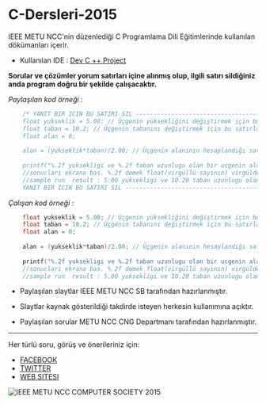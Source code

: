 # C-Dersleri-2015
IEEE METU NCC'nin düzenlediği C Programlama Dili Eğitimlerinde kullanılan dökümanları içerir.



- Kullanılan IDE : [Dev C ++ Project]( http://sourceforge.net/projects/orwelldevcpp/)

**Sorular ve çözümler yorum satırları içine alınmış olup, ilgili satırı sildiğiniz anda program doğru bir şekilde çalışacaktır.**

*Paylaşılan kod örneği :* 
```C 
	/* YANIT BIR ICIN BU SATIRI SIL ------------------------------------------------------
	float yukseklik = 5.00; // Üçgenin yüksekliğini değiştirmek için bu satırla oyna.
	float taban = 10.2;	// Üçgenin tabanını değiştirmek için bu satırla oyna.
	float alan = 0;
	
	alan = (yukseklik*taban)/2.00; // Üçgenin alanının hesaplandığı satır.
	
	printf("%.2f yuksekligi ve %.2f taban uzunlugu olan bir ucgenin alani %.2f'dir.",yukselik,taban,alan);
	//sonucları ekrana bas. %.2f demek float(virgüllü sayının) virgülden sonraki ilk iki hanesini yazdır demek!
	//sample run  result : 5.00 yuksekligi ve 10.20 taban uzunlugu olan bir ucgenin alani 25.50'dir.
	YANIT BIR ICIN BU SATIRI SIL ------------------------------------------------------*/    
```

*Çalışan kod örneği :*

```C
	float yukseklik = 5.00; // Üçgenin yüksekliğini değiştirmek için bu satırla oyna.
	float taban = 10.2;	// Üçgenin tabanını değiştirmek için bu satırla oyna.
	float alan = 0;
	
	alan = (yukseklik*taban)/2.00; // Üçgenin alanının hesaplandığı satır.
	
	printf("%.2f yuksekligi ve %.2f taban uzunlugu olan bir ucgenin alani %.2f'dir.",yukselik,taban,alan);
	//sonucları ekrana bas. %.2f demek float(virgüllü sayının) virgülden sonraki ilk iki hanesini yazdır demek!
	//sample run  result : 5.00 yuksekligi ve 10.20 taban uzunlugu olan bir ucgenin alani 25.50'dir. 
```	
 
 
* Paylaşılan slaytlar IEEE METU NCC SB tarafından hazırlanmıştır.

* Slaytlar kaynak gösterildiği takdirde isteyen herkesin kullanımına açıktır.

* Paylaşılan sorular METU NCC CNG Departmanı tarafından hazırlanmıştır.


-------------------------------------------------------------------------

 Her türlü soru, görüş ve önerileriniz için:
- [FACEBOOK](https://facebook.com/ieeemetuncc)
- [TWITTER](https://twitter.com/ieeemetuncc)
- [WEB SITESI](http://ieee.ncc.metu.edu.tr)

![IEEE METU NCC COMPUTER SOCIETY 2015](http://i.imgur.com/GtT6ZC3.png)


